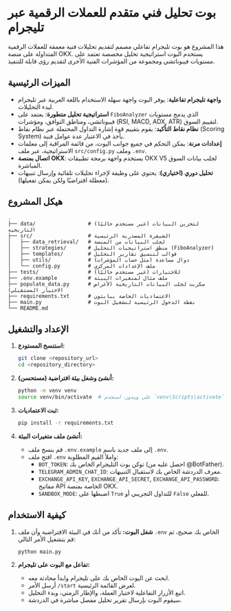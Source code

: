# بوت تحليل فني متقدم للعملات الرقمية عبر تليجرام

هذا المشروع هو بوت تليجرام تفاعلي مصمم لتقديم تحليلات فنية معمقة للعملات الرقمية المتداولة على منصة OKX. يستخدم البوت استراتيجية تحليل مخصصة تعتمد على مستويات فيبوناتشي ومجموعة من المؤشرات الفنية الأخرى لتقديم رؤى قابلة للتنفيذ.

## الميزات الرئيسية

- **واجهة تليجرام تفاعلية**: يوفر البوت واجهة سهلة الاستخدام باللغة العربية عبر تليجرام لبدء التحليلات.
- **استراتيجية تحليل متطورة**: يعتمد على `FiboAnalyzer` الذي يدمج مستويات فيبوناتشي، ومناطق التوافق، ومؤشرات (RSI, MACD, ADX, ATR) لتقييم السوق.
- **نظام نقاط التأكيد**: يقوم بتقييم قوة إشارة التداول المحتملة عبر نظام نقاط (Scoring System) يأخذ في الاعتبار عدة عوامل فنية.
- **إعدادات مرنة**: يمكن التحكم في جميع جوانب البوت، من قائمة المراقبة إلى معلمات الاستراتيجية، عبر ملف `src/config.py` وملف `.env`.
- **اتصال بمنصة OKX**: يستخدم واجهة برمجة تطبيقات OKX V5 لجلب بيانات السوق المباشرة.
- **تحليل دوري (اختياري)**: يحتوي على وظيفة لإجراء تحليلات تلقائية وإرسال تنبيهات (معطلة افتراضيًا ولكن يمكن تفعيلها).

## هيكل المشروع

```
.
├── data/                 # (غير مستخدم حاليًا) لتخزين البيانات التاريخية
├── src/                  # الشيفرة المصدرية الرئيسية
│   ├── data_retrieval/   # لجلب البيانات من المنصة
│   ├── strategies/       # منطق استراتيجيات التحليل (FiboAnalyzer)
│   ├── templates/        # قوالب لتنسيق تقارير التحليل
│   ├── utils/            # دوال مساعدة (مثل حساب المؤشرات)
│   └── config.py         # ملف الإعدادات المركزي
├── tests/                # (غير مستخدم حاليًا) للاختبارات
├── .env.example          # ملف مثال لمتغيرات البيئة
├── populate_data.py      # سكربت لجلب البيانات التاريخية (لأغراض الاختبار المستقبلي)
├── requirements.txt      # الاعتماديات الخاصة ببايثون
├── main.py               # نقطة الدخول الرئيسية لتشغيل البوت
└── README.md
```

## الإعداد والتشغيل

1.  **استنسخ المستودع:**
    ```bash
    git clone <repository_url>
    cd <repository_directory>
    ```

2.  **أنشئ وشغل بيئة افتراضية (مستحسن):**
    ```bash
    python -m venv venv
    source venv/bin/activate  # على ويندوز، استخدم `venv\Scripts\activate`
    ```

3.  **ثبت الاعتماديات:**
    ```bash
    pip install -r requirements.txt
    ```

4.  **أنشئ ملف متغيرات البيئة:**
    -   قم بنسخ ملف `.env.example` إلى ملف جديد باسم `.env`.
    -   افتح ملف `.env` واملأ القيم المطلوبة:
        -   `BOT_TOKEN`: توكن بوت التليجرام الخاص بك (احصل عليه من @BotFather).
        -   `TELEGRAM_ADMIN_CHAT_ID`: معرف الدردشة الخاص بك لاستقبال التنبيهات.
        -   `EXCHANGE_API_KEY`, `EXCHANGE_API_SECRET`, `EXCHANGE_API_PASSWORD`: مفاتيح API الخاصة بمنصة OKX.
        -   `SANDBOX_MODE`: اضبطها على `True` للتداول التجريبي أو `False` للفعلي.

## كيفية الاستخدام

1.  **شغل البوت:**
    تأكد من أنك في البيئة الافتراضية وأن ملف `.env` الخاص بك صحيح، ثم قم بتشغيل الأمر التالي:
    ```bash
    python main.py
    ```

2.  **تفاعل مع البوت على تليجرام:**
    -   ابحث عن البوت الخاص بك على تليجرام وابدأ محادثة معه.
    -   أرسل الأمر `/start` لعرض القائمة الرئيسية.
    -   اتبع الأزرار التفاعلية لاختيار العملة، والإطار الزمني، وبدء التحليل.
    -   سيقوم البوت بإرسال تقرير تحليل مفصل مباشرة في الدردشة.